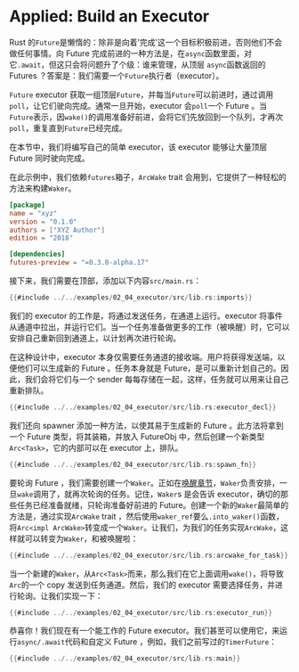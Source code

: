 # Applied: Build an Executor

Rust 的`Future`是懒惰的：除非是向着'完成'这一个目标积极前进，否则他们不会做任何事情。向 Future 完成前进的一种方法是，在`async`函数里面，对它`.await`，但这只会将问题升了个级：谁来管理，从顶层 `async`函数返回的 Futures ？答案是：我们需要一个`Future`执行者（executor）。

`Future` executor 获取一组顶层`Future`，并每当`Future`可以前进时，通过调用`poll`，让它们驶向完成。通常一旦开始，executor 会`poll`一个 Future 。当`Future`表示，因`wake()`的调用准备好前进，会将它们先放回到一个队列，才再次`poll`，重复直到`Future`已经完成。

在本节中，我们将编写自己的简单 executor，该 executor 能够让大量顶层 Future 同时驶向完成。

在此示例中，我们依赖`futures`箱子，`ArcWake` trait 会用到，它提供了一种轻松的方法来构建`Waker`。

```toml
[package]
name = "xyz"
version = "0.1.0"
authors = ["XYZ Author"]
edition = "2018"

[dependencies]
futures-preview = "=0.3.0-alpha.17"
```

接下来，我们需要在顶部，添加以下内容`src/main.rs`：

```rust
{{#include ../../examples/02_04_executor/src/lib.rs:imports}}
```

我们的 executor 的工作是，将通过发送任务，在通道上运行。executor 将事件从通道中拉出，并运行它们。当一个任务准备做更多的工作（被唤醒）时，它可以安排自己重新回到通道上，以计划再次进行轮询。

在这种设计中，executor 本身仅需要任务通道的接收端。用户将获得发送端，以便他们可以生成新的 Future 。任务本身就是 Future，是可以重新计划自己的。因此，我们会将它们与一个 sender 每每存储在一起，这样，任务就可以用来让自己重新排队。

```rust
{{#include ../../examples/02_04_executor/src/lib.rs:executor_decl}}
```

我们还向 spawner 添加一种方法，以使其易于生成新的 Future 。此方法将拿到一个 Future 类型，将其装箱，并放入 FutureObj 中，然后创建一个新类型`Arc<Task>`，它的内部可以在 executor 上，排队。

```rust
{{#include ../../examples/02_04_executor/src/lib.rs:spawn_fn}}
```

要轮询 Future ，我们需要创建一个`Waker`。正如在[唤醒章节][task wakeups section]，`Waker`负责安排，一旦`wake`调用了，就再次轮询的任务。记住，`Waker`s 是会告诉 executor，确切的那些任务已经准备就绪，只轮询准备好前进的 Future。创建一个新的`Waker`最简单的方法是，通过实现`ArcWake` trait ，然后使用`waker_ref`要么`.into_waker()`函数，将`Arc<impl ArcWake>`转变成一个`Waker`。让我们，为我们的任务实现`ArcWake`，这样就可以转变为`Waker`，和被唤醒啦：

```rust
{{#include ../../examples/02_04_executor/src/lib.rs:arcwake_for_task}}
```

当一个新建的`Waker`，从`Arc<Task>`而来，那么我们在它上面调用`wake()`，将导致`Arc`的一个 copy 发送到任务通道。然后，我们的 executor 需要选择任务，并进行轮询。让我们实现一下：

```rust
{{#include ../../examples/02_04_executor/src/lib.rs:executor_run}}
```

恭喜你！我们现在有一个能工作的 Future executor。我们甚至可以使用它，来运行`async/.await`代码和自定义 Future ，例如，我们之前写过的`TimerFuture`：

```rust
{{#include ../../examples/02_04_executor/src/lib.rs:main}}
```

[task wakeups section]: ./03_wakeups.zh.md
